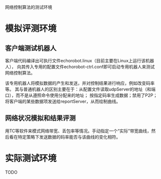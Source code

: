 网络控制算法的测试环境

# 模拟评测环境

## 客户端测试机器人

客户端代码编译出可执行文件echorobot.linux（目前主要在Linux上运行该机器人），
向其传入专用的配置文件echorobot-ctrl.conf即可启动专用机器人来测试网络控制算法。

该专用机器人将模拟数据的产生和发送，并对控制结果进行响应，例如改变码率等。
其与普通机器人的区别主要在于：从配置文件读取udpServer的地址（和端口），而不是从遵照命令使用分配来的地址；
按指定码率生成数据；禁用了P2P；将客户端的某些数据项发送给reportServer，从而绘制曲线。

## 网络状况模拟和结果评测

用TC等软件来模式网络带宽、丢包率等情况。手动指定一个“实际”带宽曲线，然后看在特定策略下发送数据的码率能否与该曲线的变化相符。

# 实际测试环境

TODO